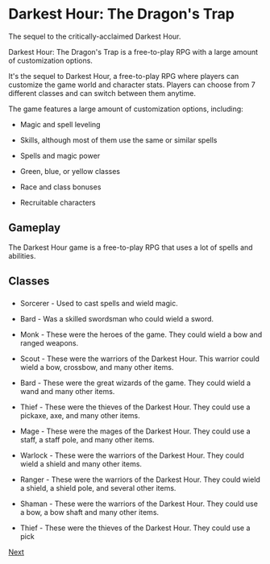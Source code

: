 # Darkest Hour: The Dragon's Trap

The sequel to the critically-acclaimed Darkest Hour.

Darkest Hour: The Dragon's Trap is a free-to-play RPG with a large amount of customization options.

It's the sequel to Darkest Hour, a free-to-play RPG where players can customize the game world and character stats. Players can choose from 7 different classes and can switch between them anytime.

The game features a large amount of customization options, including:

*   Magic and spell leveling

*   Skills, although most of them use the same or similar spells

*   Spells and magic power

*   Green, blue, or yellow classes

*   Race and class bonuses

*   Recruitable characters

## Gameplay

The Darkest Hour game is a free-to-play RPG that uses a lot of spells and abilities.



## Classes

###   

*   Sorcerer - Used to cast spells and wield magic.

*   Bard - Was a skilled swordsman who could wield a sword.

*   Monk - These were the heroes of the game. They could wield a bow and ranged weapons.

*   Scout - These were the warriors of the Darkest Hour. This warrior could wield a bow, crossbow, and many other items.

*   Bard - These were the great wizards of the game. They could wield a wand and many other items.

*   Thief - These were the thieves of the Darkest Hour. They could use a pickaxe, axe, and many other items.

*   Mage - These were the mages of the Darkest Hour. They could use a staff, a staff pole, and many other items.

*   Warlock - These were the warriors of the Darkest Hour. They could wield a shield and many other items.

*   Ranger - These were the warriors of the Darkest Hour. They could wield a shield, a shield pole, and several other items.

*   Shaman - These were the warriors of the Darkest Hour. They could use a bow, a bow shaft and many other items.

*   Thief - These were the thieves of the Darkest Hour. They could use a pick

[Next](223.md)